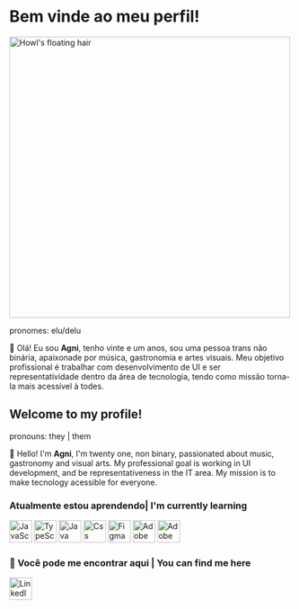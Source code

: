 # Bem vinde ao meu perfil!

<img align="center" alt="Howl's floating hair" src="https://i.imgur.com/vcYSbGc.gif" width="500px"/>

pronomes: elu/delu

🦇 Olá! Eu sou **Agni**, tenho vinte e um anos, sou uma pessoa trans não binária, apaixonade por música, gastronomia e artes visuais. Meu objetivo profissional é trabalhar com desenvolvimento de UI e ser representatividade dentro da área de tecnologia, tendo como missão torna-la mais acessível à todes.


## Welcome to my profile! 

pronouns: they | them

🦇 Hello! I'm **Agni**, I'm twenty one, non binary, passionated about music, gastronomy and visual arts. My professional goal is working in UI development, and be representativeness in the IT area. My mission is to make tecnology acessible for everyone. 

### Atualmente estou aprendendo| I'm currently learning


<a href="https://developer.mozilla.org/en-US/docs/Web/JavaScript" target="_blank"><img src="https://i.imgur.com/dzDM5u1.png" alt="JavaScript pink icon" width="40" height="40"/></a>
<a href="https://www.typescriptlang.org/" target="_blank"><img src="https://i.imgur.com/nTdg0nX.png" alt="TypeScript pink icon" width="40" height="40"/></a>
<a href="https://www.java.com/pt-BR/" target="_blank"><img src="https://i.imgur.com/1bZy7xI.png" alt="Java pink icon" width="40" height="40"/></a>
<a href="https://developer.mozilla.org/pt-BR/docs/Web/CSS" target="_blank"> <img src="https://i.imgur.com/JUQjOg9.png" alt="Css pink icon" width="40" height="40"/></a> 
<a href="https://www.figma.com/" target="_blank"><img src="https://i.imgur.com/ot5zWMM.png" alt="Figma pink icon" width="40" height="40"/></a>
<a href="https://www.adobe.com/br/products/photoshop.html" target="_blank"> <img src="https://i.imgur.com/tY7Z3Wc.png" alt="Adobe Photoshop pink icon" width="40" height="40"/></a> 
<a href="https://www.adobe.com/br/products/illustrator.html" target="_blank"><img src="https://i.imgur.com/6e27AEB.png" alt="Adobe Illustrator pink icon" width="40" height="40"/></a> 



### 📍 Você pode me encontrar aqui | You can find me here 

<a href="https://www.linkedin.com/in/agni-dmitri/" target="_blank"><img src="https://i.imgur.com/jKrkgfu.png" width="40px" height="40px" alt="LinkedIn"></a>



